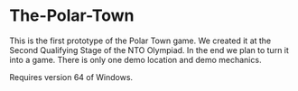 # The-Polar-Town
This is the first prototype of the Polar Town game. We created it at the Second Qualifying Stage of the NTO Olympiad. In the end we plan to turn it into a game. There is only one demo location and demo mechanics.

Requires version 64 of Windows.
